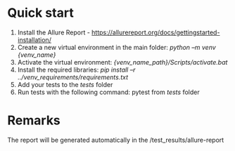 # Quick start 
1. Install the Allure Report - https://allurereport.org/docs/gettingstarted-installation/
1. Create a new virtual environment in the main folder: *python –m venv {venv_name}*
1. Activate the virtual environment: *{venv_name_path}/Scripts/activate.bat*
1. Install the required libraries: *pip install –r ../venv_requirements/requirements.txt*
1. Add your tests to the _tests_ folder
1. Run tests with the following command: pytest from _tests_ folder

# Remarks
The report will be generated automatically in the /test_results/allure-report 

